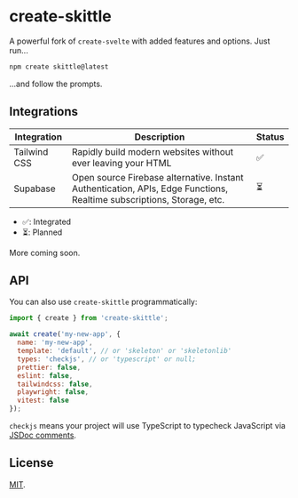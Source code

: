 # create-skittle

A powerful fork of `create-svelte` with added features and options. Just run...

```bash
npm create skittle@latest
```

...and follow the prompts.

## Integrations

| Integration | Description | Status |
| ----------- | ----------- | ------ |
| Tailwind CSS | Rapidly build modern websites without ever leaving your HTML | ✅
| Supabase | Open source Firebase alternative. Instant Authentication, APIs, Edge Functions, Realtime subscriptions, Storage, etc. | ⏳

- ✅: Integrated
- ⏳: Planned

More coming soon.

## API

You can also use `create-skittle` programmatically:

```js
import { create } from 'create-skittle';

await create('my-new-app', {
  name: 'my-new-app',
  template: 'default', // or 'skeleton' or 'skeletonlib'
  types: 'checkjs', // or 'typescript' or null;
  prettier: false,
  eslint: false,
  tailwindcss: false,
  playwright: false,
  vitest: false
});
```

`checkjs` means your project will use TypeScript to typecheck JavaScript via [JSDoc comments](https://www.typescriptlang.org/docs/handbook/jsdoc-supported-types.html).

## License

[MIT](../../LICENSE).
